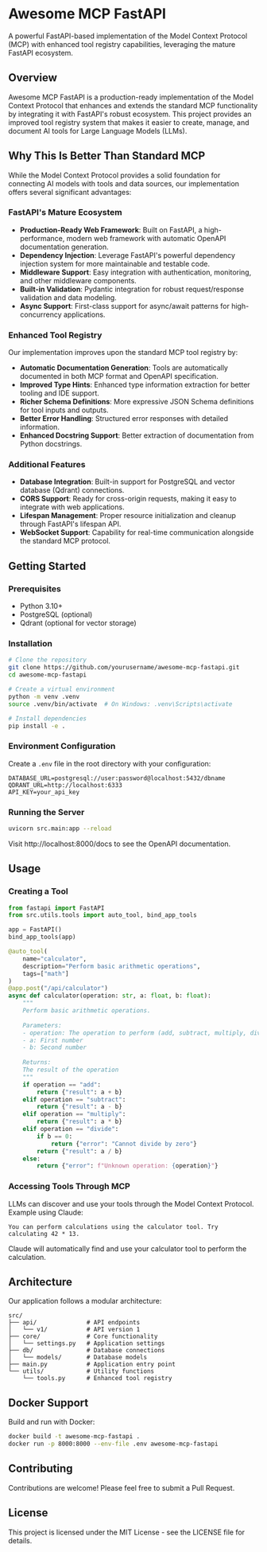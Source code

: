 # Awesome MCP FastAPI

A powerful FastAPI-based implementation of the Model Context Protocol (MCP) with enhanced tool registry capabilities, leveraging the mature FastAPI ecosystem.

## Overview

Awesome MCP FastAPI is a production-ready implementation of the Model Context Protocol that enhances and extends the standard MCP functionality by integrating it with FastAPI's robust ecosystem. This project provides an improved tool registry system that makes it easier to create, manage, and document AI tools for Large Language Models (LLMs).

## Why This Is Better Than Standard MCP

While the Model Context Protocol provides a solid foundation for connecting AI models with tools and data sources, our implementation offers several significant advantages:

### FastAPI's Mature Ecosystem

- **Production-Ready Web Framework**: Built on FastAPI, a high-performance, modern web framework with automatic OpenAPI documentation generation.
- **Dependency Injection**: Leverage FastAPI's powerful dependency injection system for more maintainable and testable code.
- **Middleware Support**: Easy integration with authentication, monitoring, and other middleware components.
- **Built-in Validation**: Pydantic integration for robust request/response validation and data modeling.
- **Async Support**: First-class support for async/await patterns for high-concurrency applications.

### Enhanced Tool Registry

Our implementation improves upon the standard MCP tool registry by:

- **Automatic Documentation Generation**: Tools are automatically documented in both MCP format and OpenAPI specification.
- **Improved Type Hints**: Enhanced type information extraction for better tooling and IDE support.
- **Richer Schema Definitions**: More expressive JSON Schema definitions for tool inputs and outputs.
- **Better Error Handling**: Structured error responses with detailed information.
- **Enhanced Docstring Support**: Better extraction of documentation from Python docstrings.

### Additional Features

- **Database Integration**: Built-in support for PostgreSQL and vector database (Qdrant) connections.
- **CORS Support**: Ready for cross-origin requests, making it easy to integrate with web applications.
- **Lifespan Management**: Proper resource initialization and cleanup through FastAPI's lifespan API.
- **WebSocket Support**: Capability for real-time communication alongside the standard MCP protocol.

## Getting Started

### Prerequisites

- Python 3.10+
- PostgreSQL (optional)
- Qdrant (optional for vector storage)

### Installation

```bash
# Clone the repository
git clone https://github.com/yourusername/awesome-mcp-fastapi.git
cd awesome-mcp-fastapi

# Create a virtual environment
python -m venv .venv
source .venv/bin/activate  # On Windows: .venv\Scripts\activate

# Install dependencies
pip install -e .
```

### Environment Configuration

Create a `.env` file in the root directory with your configuration:

```
DATABASE_URL=postgresql://user:password@localhost:5432/dbname
QDRANT_URL=http://localhost:6333
API_KEY=your_api_key
```

### Running the Server

```bash
uvicorn src.main:app --reload
```

Visit http://localhost:8000/docs to see the OpenAPI documentation.

## Usage

### Creating a Tool

```python
from fastapi import FastAPI
from src.utils.tools import auto_tool, bind_app_tools

app = FastAPI()
bind_app_tools(app)

@auto_tool(
    name="calculator",
    description="Perform basic arithmetic operations",
    tags=["math"]
)
@app.post("/api/calculator")
async def calculator(operation: str, a: float, b: float):
    """
    Perform basic arithmetic operations.
    
    Parameters:
    - operation: The operation to perform (add, subtract, multiply, divide)
    - a: First number
    - b: Second number
    
    Returns:
    The result of the operation
    """
    if operation == "add":
        return {"result": a + b}
    elif operation == "subtract":
        return {"result": a - b}
    elif operation == "multiply":
        return {"result": a * b}
    elif operation == "divide":
        if b == 0:
            return {"error": "Cannot divide by zero"}
        return {"result": a / b}
    else:
        return {"error": f"Unknown operation: {operation}"}
```

### Accessing Tools Through MCP

LLMs can discover and use your tools through the Model Context Protocol. Example using Claude:

```
You can perform calculations using the calculator tool. Try calculating 42 * 13.
```

Claude will automatically find and use your calculator tool to perform the calculation.

## Architecture

Our application follows a modular architecture:

```
src/
├── api/              # API endpoints
│   └── v1/           # API version 1
├── core/             # Core functionality
│   └── settings.py   # Application settings
├── db/               # Database connections
│   └── models/       # Database models
├── main.py           # Application entry point
└── utils/            # Utility functions
    └── tools.py      # Enhanced tool registry
```

## Docker Support

Build and run with Docker:

```bash
docker build -t awesome-mcp-fastapi .
docker run -p 8000:8000 --env-file .env awesome-mcp-fastapi
```

## Contributing

Contributions are welcome! Please feel free to submit a Pull Request.

## License

This project is licensed under the MIT License - see the LICENSE file for details.